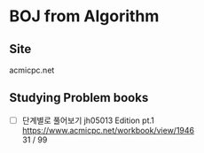 # BOJ from Algorithm

## Site
acmicpc.net

## Studying Problem books
- [ ] 단계별로 풀어보기 jh05013 Edition pt.1  
https://www.acmicpc.net/workbook/view/1946  
31 / 99